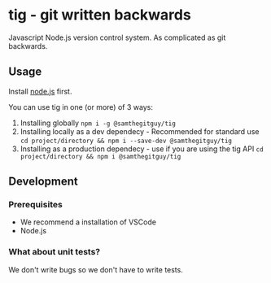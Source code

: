 # tig - git written backwards
Javascript Node.js version control system. As complicated as git backwards.
## Usage
Install [node.js](https://nodejs.org) first.

You can use tig in one (or more) of 3 ways:
1. Installing globally `npm i -g @samthegitguy/tig`
2. Installing locally as a dev dependecy - Recommended for standard use `cd project/directory && npm i --save-dev @samthegitguy/tig` 
3. Installing as a production dependecy - use if you are using the tig API `cd project/directory && npm i @samthegitguy/tig`
## Development
### Prerequisites
* We recommend a installation of VSCode
* Node.js
### What about unit tests?
We don't write bugs so we don't have to write tests.

